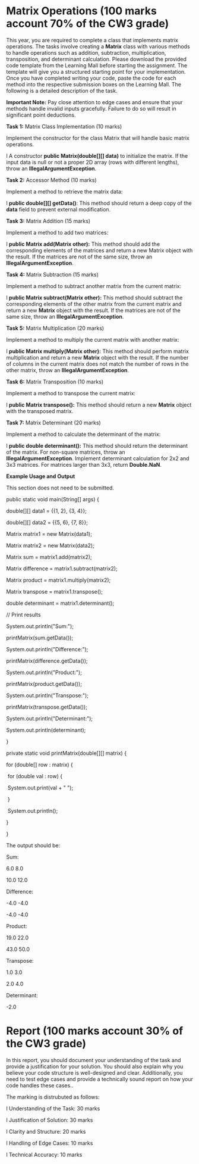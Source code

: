 # Matrix Operations (100 marks account 70% of the CW3 grade)

This year, you are required to complete a class that implements matrix operations. The tasks involve creating a **Matrix** class with various methods to handle operations such as addition, subtraction, multiplication, transposition, and determinant calculation. Please download the provided code template from the Learning Mall before starting the assignment. The template will give you a structured starting point for your implementation. Once you have completed writing your code, paste the code for each method into the respective submission boxes on the Learning Mall. The following is a detailed description of the task.

 

**Important Note:** Pay close attention to edge cases and ensure that your methods handle invalid inputs gracefully. Failure to do so will result in significant point deductions.

 

 

**Task 1:** Matrix Class Implementation (10 marks)

Implement the constructor for the class Matrix that will handle basic matrix operations.

l A constructor **public Matrix(double[][] data)** to initialize the matrix. If the input data is null or not a proper 2D array (rows with different lengths), throw an **IllegalArgumentException**.



 

 

**Task 2:** Accessor Method (10 marks)

Implement a method to retrieve the matrix data:

l **public double[][] getData()**: This method should return a deep copy of the **data** field to prevent external modification.

 

 

**Task 3:** Matrix Addition (15 marks)

Implement a method to add two matrices:

l **public Matrix add(Matrix other):** This method should add the corresponding elements of the matrices and return a new Matrix object with the result. If the matrices are not of the same size, throw an **IllegalArgumentException**.

 

 

**Task 4:** Matrix Subtraction (15 marks)

Implement a method to subtract another matrix from the current matrix:

l **public Matrix subtract(Matrix other):** This method should subtract the corresponding elements of the other matrix from the current matrix and return a new **Matrix** object with the result. If the matrices are not of the same size, throw an **IllegalArgumentException**.

 

 

**Task 5:** Matrix Multiplication (20 marks)

Implement a method to multiply the current matrix with another matrix:

l **public Matrix multiply(Matrix other):** This method should perform matrix multiplication and return a new **Matrix** object with the result. If the number of columns in the current matrix does not match the number of rows in the other matrix, throw an **IllegalArgumentException**.

 

 

**Task 6:** Matrix Transposition (10 marks)

Implement a method to transpose the current matrix:

l **public Matrix transpose():** This method should return a new **Matrix** object with the transposed matrix.

 

 

**Task 7:** Matrix Determinant (20 marks)

Implement a method to calculate the determinant of the matrix:

l **public double determinant():** This method should return the determinant of the matrix. For non-square matrices, throw an **IllegalArgumentException**. Implement determinant calculation for 2x2 and 3x3 matrices. For matrices larger than 3x3, return **Double.NaN**.

 

**Example Usage and Output**

This section does not need to be submitted.

 

public static void main(String[] args) {

  double[][] data1 = {{1, 2}, {3, 4}};

  double[][] data2 = {{5, 6}, {7, 8}};

  

  Matrix matrix1 = new Matrix(data1);

  Matrix matrix2 = new Matrix(data2);

  

  Matrix sum = matrix1.add(matrix2);

  Matrix difference = matrix1.subtract(matrix2);

  Matrix product = matrix1.multiply(matrix2);

  Matrix transpose = matrix1.transpose();

  double determinant = matrix1.determinant();

  

  // Print results

  System.out.println("Sum:");

  printMatrix(sum.getData());

  System.out.println("Difference:");

  printMatrix(difference.getData());

  System.out.println("Product:");

  printMatrix(product.getData());

  System.out.println("Transpose:");

  printMatrix(transpose.getData());

  System.out.println("Determinant:");

  System.out.println(determinant);

}

 

private static void printMatrix(double[][] matrix) {

  for (double[] row : matrix) {

​    for (double val : row) {

​      System.out.print(val + " ");

​    }

​    System.out.println();

  }

}

 

The output should be:

Sum:

6.0 8.0 

10.0 12.0 

Difference:

-4.0 -4.0 

-4.0 -4.0 

Product:

19.0 22.0 

43.0 50.0 

Transpose:

1.0 3.0 

2.0 4.0 

Determinant:

-2.0

# Report (100 marks account 30% of the CW3 grade)

In this report, you should document your understanding of the task and provide a justification for your solution. You should also explain why you believe your code structure is well-designed and clear. Additionally, you need to test edge cases and provide a technically sound report on how your code handles these cases.. 

 

The marking is distrubuted as follows:

 

l Understanding of the Task: 30 marks

l Justification of Solution: 30 marks

l Clarity and Structure: 20 marks

l Handling of Edge Cases: 10 marks

l Technical Accuracy: 10 marks